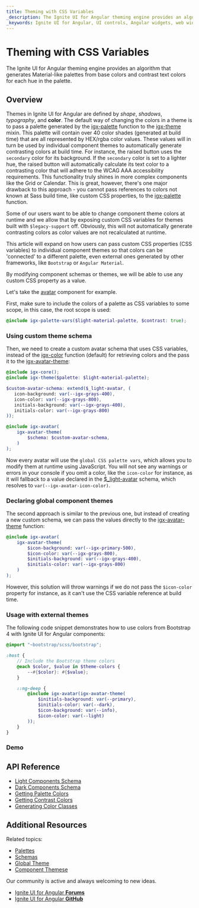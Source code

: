 ```yaml
---
title: Theming with CSS Variables
_description: The Ignite UI for Angular theming engine provides an algorithm that generates Material-like palettes from base colors and contrast text colors for each hue in the palette.
_keywords: Ignite UI for Angular, UI controls, Angular widgets, web widgets, UI widgets, Angular, Native Angular Components Suite, Native Angular Controls, Native Angular Components Library, Native Angular Components, Angular Theming Component, Angular Theming
---
```


# Theming with CSS Variables
<p class="highlight">The Ignite UI for Angular theming engine provides an algorithm that generates Material-like palettes from base colors and contrast text colors for each hue in the palette.</p>
<div class="divider"></div>

## Overview

Themes in Ignite UI for Angular are defined by _shape_, _shadows_, _typography_, and **color**. The default way of changing the colors in a theme is to pass a palette generated by the [igx-palette]({environment:sassApiUrl}/index.html#function-igx-palette) function to the [igx-theme]({environment:sassApiUrl}/index.html#mixin-igx-theme) mixin. This palette will contain over 40 color shades (generated at build time) that are all represented by HEX/rgba color values. These values will in turn be used by individual component themes to automatically generate contrasting colors at build time. For instance, the raised button uses the `secondary` color for its background. If the `secondary` color is set to a lighter hue, the raised button will automatically calculate its text color to a contrasting color that will adhere to the WCAG AAA accessibility requirements. This functionality truly shines in more complex components like the Grid or Calendar. This is great, however, there's one major drawback to this approach - you cannot pass references to colors not known at Sass build time, like custom CSS properties, to the [igx-palette]({environment:sassApiUrl}/index.html#function-igx-palette) function.

Some of our users want to be able to change component theme colors at runtime and we allow that by exposing custom CSS variables for themes built with `$legacy-support` off. Obviously, this will not automatically generate contrasting colors as color values are not recalculated at runtime.

This article will expand on how users can pass custom CSS properties (CSS variables) to individual component themes so that colors can be 'connected' to a different palette, even external ones generated by other frameworks, like `Bootstrap` or `Angular Material`.

By modifying component schemas or themes, we will be able to use any custom CSS property as a value.

Let's take the [avatar]({environment:angularApiUrl}/classes/igxavatarcomponent.html) component for example.

First, make sure to include the colors of a palette as CSS variables to some scope, in this case, the root scope is used:

```scss
@include igx-palette-vars($light-material-palette, $contrast: true);
```

### Using custom theme schema

Then, we need to create a custom avatar schema that uses CSS variables, instead of the [igx-color]({environment:sassApiUrl}/index.html#function-igx-color) function (default) for retrieving colors and the pass it to the [igx-avatar-theme]({environment:sassApiUrl}/index.html#function-igx-avatar-theme):

```scss
@include igx-core();
@include igx-theme($palette: $light-material-palette);

$custom-avatar-schema: extend($_light-avatar, (
   icon-background: var(--igx-grays-400),
   icon-color: var(--igx-grays-800),
   initials-background: var(--igx-grays-400),
   initials-color: var(--igx-grays-800)
));

@include igx-avatar(
    igx-avatar-theme(
        $schema: $custom-avatar-schema,
    )
);
```

Now every avatar will use the `global CSS palette vars`, which allows you to modify them at runtime using JavaScript. You will not see any warnings or errors in your console if you omit a color, like the `icon-color` for instance, as it will fallback to a value declared in the [$_light-avatar]({environment:sassApiUrl}/index.html#variable-_light-avatar) schema, which resolves to `var(--igx-avatar-icon-color)`.

### Declaring global component themes

The second approach is similar to the previous one, but instead of creating a new custom schema, we can pass the values directly to the [igx-avatar-theme]({environment:sassApiUrl}/index.html#function-igx-avatar-theme) function:

```scss
@include igx-avatar(
    igx-avatar-theme(
        $icon-background: var(--igx-primary-500),
        $icon-color: var(--igx-grays-800),
        $initials-background: var(--igx-grays-400),
        $initials-color: var(--igx-grays-800)
    )
);
```

However, this solution will throw warnings if we do not pass the `$icon-color` property for instance, as it can't use the CSS variable reference at build time.

### Usage with external themes

The following code snippet demonstrates how to use colors from Bootstrap 4 with Ignite UI for Angular components: 

```scss
@import "~bootstrap/scss/bootstrap";

:host {
    // Include the Bootstrap theme colors
    @each $color, $value in $theme-colors {
        --#{$color}: #{$value};
    }

    ::ng-deep {
        @include igx-avatar(igx-avatar-theme(
            $initials-background: var(--primary),
            $initials-color: var(--dark),
            $icon-background: var(--info),
            $icon-color: var(--light)
        ));
    }
}
```

### Demo


<code-view style="height:100px" 
           data-demos-base-url="{environment:demosBaseUrl}" 
           iframe-src="{environment:demosBaseUrl}/layouts/avatar-css-variables" alt="Angular Avatar Example">
</code-view>


## API Reference
<div class="divider--half"></div>

* [Light Components Schema]({environment:sassApiUrl}/index.html#variable-light-schema)
* [Dark Components Schema]({environment:sassApiUrl}/index.html#variable-dark-schema)
* [Getting Palette Colors]({environment:sassApiUrl}/index.html#function-igx-color)
* [Getting Contrast Colors]({environment:sassApiUrl}/index.html#function-igx-contrast-color)
* [Generating Color Classes]({environment:sassApiUrl}/index.html#mixin-igx-color-classes)

## Additional Resources
<div class="divider--half"></div>

Related topics:
* [Palettes](palette.md)
* [Schemas](schemas.md)
* [Global Theme](global-theme.md)
* [Component Themese](component-themes.md)

Our community is active and always welcoming to new ideas.
* [Ignite UI for Angular **Forums**](https://www.infragistics.com/community/forums/f/ignite-ui-for-angular)
* [Ignite UI for Angular **GitHub**](https://github.com/IgniteUI/igniteui-angular)


